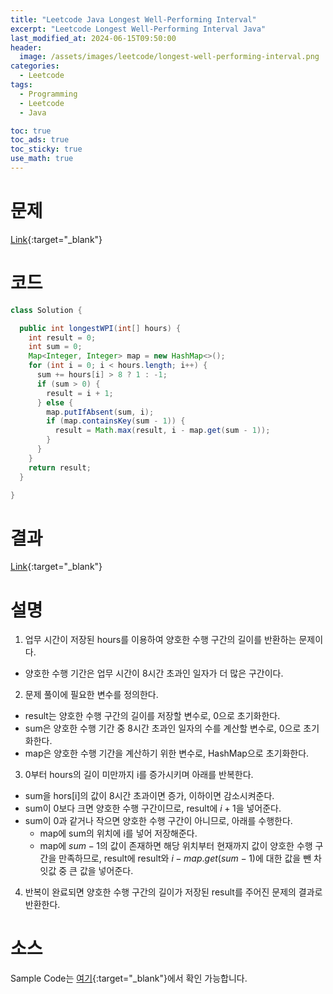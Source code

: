 ```yaml
---
title: "Leetcode Java Longest Well-Performing Interval"
excerpt: "Leetcode Longest Well-Performing Interval Java"
last_modified_at: 2024-06-15T09:50:00
header:
  image: /assets/images/leetcode/longest-well-performing-interval.png
categories:
  - Leetcode
tags:
  - Programming
  - Leetcode
  - Java

toc: true
toc_ads: true
toc_sticky: true
use_math: true
---
```

# 문제
[Link](https://leetcode.com/problems/longest-well-performing-interval/){:target="_blank"}

# 코드
```java
class Solution {

  public int longestWPI(int[] hours) {
    int result = 0;
    int sum = 0;
    Map<Integer, Integer> map = new HashMap<>();
    for (int i = 0; i < hours.length; i++) {
      sum += hours[i] > 8 ? 1 : -1;
      if (sum > 0) {
        result = i + 1;
      } else {
        map.putIfAbsent(sum, i);
        if (map.containsKey(sum - 1)) {
          result = Math.max(result, i - map.get(sum - 1));
        }
      }
    }
    return result;
  }

}
```

# 결과
[Link](https://leetcode.com/problems/longest-well-performing-interval/submissions/1288586813/){:target="_blank"}

# 설명
1. 업무 시간이 저장된 hours를 이용하여 양호한 수행 구간의 길이를 반환하는 문제이다.
- 양호한 수행 기간은 업무 시간이 8시간 초과인 일자가 더 많은 구간이다.

2. 문제 풀이에 필요한 변수를 정의한다.
- result는 양호한 수행 구간의 길이를 저장할 변수로, 0으로 초기화한다.
- sum은 양호한 수행 기간 중 8시간 초과인 일자의 수를 계산할 변수로, 0으로 초기화한다.
- map은 양호한 수행 기간을 계산하기 위한 변수로, HashMap으로 초기화한다.

3. 0부터 hours의 길이 미만까지 i를 증가시키며 아래를 반복한다.
- sum을 hors[i]의 값이 8시간 초과이면 증가, 이하이면 감소시켜준다.
- sum이 0보다 크면 양호한 수행 구간이므로, result에 $i + 1$을 넣어준다.
- sum이 0과 같거나 작으면 양호한 수행 구간이 아니므로, 아래를 수행한다.
  - map에 sum의 위치에 i를 넣어 저장해준다.
  - map에 $sum - 1$의 값이 존재하면 해당 위치부터 현재까지 값이 양호한 수행 구간을 만족하므로, result에 result와 $i - map.get(sum - 1)$에 대한 값을 뺀 차잇값 중 큰 값을 넣어준다.

4. 반복이 완료되면 양호한 수행 구간의 길이가 저장된 result를 주어진 문제의 결과로 반환한다.

# 소스
Sample Code는 [여기](https://github.com/GracefulSoul/leetcode/blob/master/src/main/java/gracefulsoul/problems/LongestWellPerformingInterval.java){:target="_blank"}에서 확인 가능합니다.
